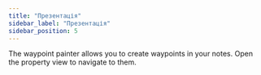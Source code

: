 ```yaml
---
title: "Презентація"
sidebar_label: "Презентація"
sidebar_position: 5
---
```


The waypoint painter allows you to create waypoints in your notes. Open the property view to navigate to them.
